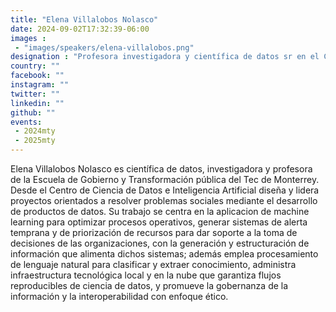 ```yaml
---
title: "Elena Villalobos Nolasco"
date: 2024-09-02T17:32:39-06:00
images : 
 - "images/speakers/elena-villalobos.png"
designation : "Profesora investigadora y científica de datos sr en el Centro de Ciencia de Datos e IA de la Escuela de Gobierno y Transformación Pública del TEC"
country: ""
facebook: ""
instagram: ""
twitter: ""
linkedin: ""
github: ""
events: 
 - 2024mty
 - 2025mty
---
```


Elena Villalobos Nolasco es científica de datos, investigadora y profesora de la Escuela de Gobierno y Transformación pública del Tec de Monterrey. Desde el Centro de Ciencia de Datos e Inteligencia Artificial diseña y lidera proyectos orientados a resolver problemas sociales mediante el desarrollo de productos de datos. Su trabajo se centra en la aplicacion de machine learning para optimizar procesos operativos, generar sistemas de alerta temprana y de priorización de recursos para dar soporte a la toma de decisiones de las organizaciones, con la generación y estructuración de información que alimenta dichos sistemas; además emplea procesamiento de lenguaje natural para clasificar y extraer conocimiento, administra infraestructura tecnológica local y en la nube que garantiza flujos reproducibles de ciencia de datos, y promueve la gobernanza de la información y la interoperabilidad con enfoque ético.